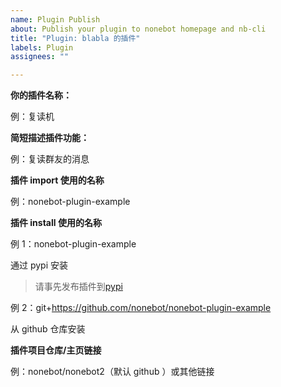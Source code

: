 ```yaml
---
name: Plugin Publish
about: Publish your plugin to nonebot homepage and nb-cli
title: "Plugin: blabla 的插件"
labels: Plugin
assignees: ""

---
```


**你的插件名称：**

例：复读机

**简短描述插件功能：**

例：复读群友的消息

**插件 import 使用的名称**

例：nonebot-plugin-example

**插件 install 使用的名称**

例 1：nonebot-plugin-example

通过 pypi 安装

> 请事先发布插件到[pypi](https://pypi.org/)

例 2：git+https://github.com/nonebot/nonebot-plugin-example

从 github 仓库安装

**插件项目仓库/主页链接**

例：nonebot/nonebot2（默认 github ）或其他链接
